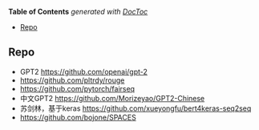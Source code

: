 <!-- START doctoc generated TOC please keep comment here to allow auto update -->
<!-- DON'T EDIT THIS SECTION, INSTEAD RE-RUN doctoc TO UPDATE -->
**Table of Contents**  *generated with [DocToc](https://github.com/thlorenz/doctoc)*

- [Repo](#repo)

<!-- END doctoc generated TOC please keep comment here to allow auto update -->



## Repo

- GPT2 https://github.com/openai/gpt-2
- https://github.com/pltrdy/rouge
- https://github.com/pytorch/fairseq
- 中文GPT2 https://github.com/Morizeyao/GPT2-Chinese
- 苏剑林，基于keras https://github.com/xueyongfu/bert4keras-seq2seq
- https://github.com/bojone/SPACES
